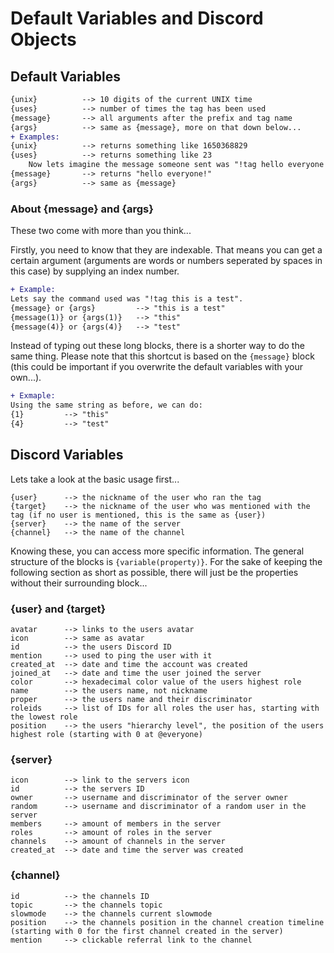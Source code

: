 # Default Variables and Discord Objects

## Default Variables
```diff
{unix}          --> 10 digits of the current UNIX time
{uses}          --> number of times the tag has been used
{message}       --> all arguments after the prefix and tag name
{args}          --> same as {message}, more on that down below...
+ Examples:
{unix}          --> returns something like 1650368829
{uses}          --> returns something like 23
    Now lets imagine the message someone sent was "!tag hello everyone!" with "!" being the prefix and "tag" being the tag name.
{message}       --> returns "hello everyone!"
{args}          --> same as {message}
```

### About {message} and {args}
These two come with more than you think...

Firstly, you need to know that they are indexable. That means you can get a certain argument (arguments are words or numbers seperated by spaces in this case) by supplying an index number.
```diff
+ Example:
Lets say the command used was "!tag this is a test".
{message} or {args}         --> "this is a test"
{message(1)} or {args(1)}   --> "this"
{message(4)} or {args(4)}   --> "test"
```
Instead of typing out these long blocks, there is a shorter way to do the same thing. Please note that this shortcut is based on the ``{message}`` block (this could be important if you overwrite the default variables with your own...).
```diff
+ Exmaple:
Using the same string as before, we can do:
{1}         --> "this"
{4}         --> "test"
```

## Discord Variables
Lets take a look at the basic usage first...
```
{user}      --> the nickname of the user who ran the tag
{target}    --> the nickname of the user who was mentioned with the tag (if no user is mentioned, this is the same as {user})
{server}    --> the name of the server
{channel}   --> the name of the channel
```
Knowing these, you can access more specific information. The general structure of the blocks is ``{variable(property)}``. For the sake of keeping the following section as short as possible, there will just be the properties without their surrounding block...

### {user} and {target}
```
avatar      --> links to the users avatar
icon        --> same as avatar
id          --> the users Discord ID
mention     --> used to ping the user with it
created_at  --> date and time the account was created
joined_at   --> date and time the user joined the server
color       --> hexadecimal color value of the users highest role
name        --> the users name, not nickname
proper      --> the users name and their discriminator
roleids     --> list of IDs for all roles the user has, starting with the lowest role
position    --> the users "hierarchy level", the position of the users highest role (starting with 0 at @everyone)
```

### {server}
```
icon        --> link to the servers icon
id          --> the servers ID
owner       --> username and discriminator of the server owner
random      --> username and discriminator of a random user in the server
members     --> amount of members in the server
roles       --> amount of roles in the server
channels    --> amount of channels in the server
created_at  --> date and time the server was created
```

### {channel}
```
id          --> the channels ID
topic       --> the channels topic
slowmode    --> the channels current slowmode
position    --> the channels position in the channel creation timeline (starting with 0 for the first channel created in the server)
mention     --> clickable referral link to the channel
```